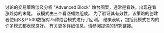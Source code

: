 讨论的交易策略涉及分析 "Advanced Block" 烛台图案，通常是看跌，出现在看涨趋势的末尾。 该模式由三个看涨蜡烛组成。 为了验证其有效性，该策略的创建者使用S＆P 500数据对75种烛台模式进行了回测。 结果表明，包括此模式在内的许多模式都表现良好。 有关更多详细信息，请参阅提供的研究链接。